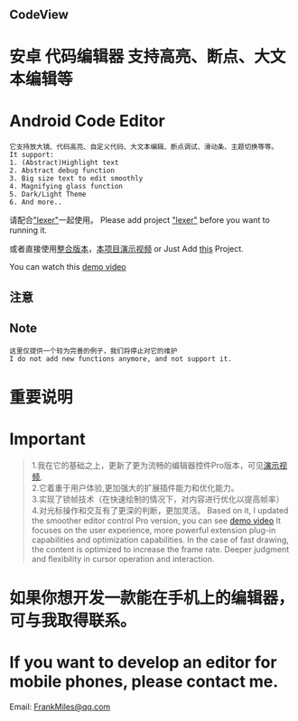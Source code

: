 ## CodeView

# 安卓 代码编辑器 支持高亮、断点、大文本编辑等
# Android Code Editor
    它支持放大镜、代码高亮、自定义代码、大文本编辑、断点调试、滑动条、主题切换等等。  
    It support:
    1. (Abstract)Highlight text
    2. Abstract debug function
    3. Big size text to edit smoothly
    4. Magnifying glass function
    5. Dark/Light Theme
    6. And more..
请配合["lexer"](https://github.com/FrankMilesFrms/lexer)一起使用。 
Please add project ["lexer"](https://github.com/FrankMilesFrms/lexer)  before you want to running it.

或者直接使用[整合版本](https://github.com/FrmsClY/CodeViewDemo)，[本项目演示视频](https://b23.tv/ASmagSf)
or Just Add [this](https://github.com/FrmsClY/CodeViewDemo) Project.

You can watch this [demo video](https://b23.tv/ASmagSf)

## 注意
## Note

    这里仅提供一个较为完善的例子，我们将停止对它的维护
    I do not add new functions anymore, and not support it.

# 重要说明
# Important

>   1.我在它的基础之上，更新了更为流畅的编辑器控件Pro版本，可见[演示视频](https://www.bilibili.com/video/BV1aY411V74n?share_source=copy_web),  
>   2.它着重于用户体验,更加强大的扩展插件能力和优化能力。  
>         3.实现了锁帧技术（在快速绘制的情况下，对内容进行优化以提高帧率）  
>         4.对光标操作和交互有了更深的判断，更加灵活。 
> Based on it, I updated the smoother editor control Pro version, you can see [demo video](https://www.bilibili.com/video/BV1aY411V74n?share_source=copy_web)
> It focuses on the user experience, more powerful extension plug-in capabilities and optimization capabilities.
> In the case of fast drawing, the content is optimized to increase the frame rate.
> Deeper judgment and flexibility in cursor operation and interaction.

# 如果你想开发一款能在手机上的编辑器，可与我取得联系。
# If you want to develop an editor for mobile phones, please contact me.

Email: FrankMiles@qq.com
